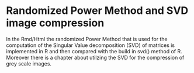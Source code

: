 # Randomized Power Method and SVD image compression
In the Rmd/Html the randomized Power Method that is used for the computation of the Singular Value decomposition (SVD) of matrices is implemented in R and then compared with the build in svd() method of R. Moreover there is a chapter about utilzing the SVD for the compression of grey scale images.
